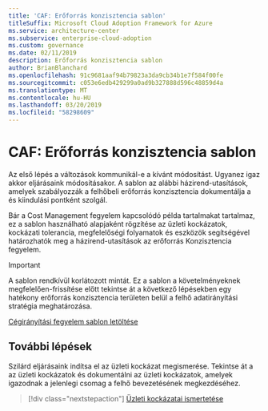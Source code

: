 ```yaml
---
title: 'CAF: Erőforrás konzisztencia sablon'
titleSuffix: Microsoft Cloud Adoption Framework for Azure
ms.service: architecture-center
ms.subservice: enterprise-cloud-adoption
ms.custom: governance
ms.date: 02/11/2019
description: Erőforrás konzisztencia sablon
author: BrianBlanchard
ms.openlocfilehash: 91c9681aaf94b79823a3da9cb34b1e7f584f00fe
ms.sourcegitcommit: c053e6edb429299a0ad9b327888d596c48859d4a
ms.translationtype: MT
ms.contentlocale: hu-HU
ms.lasthandoff: 03/20/2019
ms.locfileid: "58298609"
---
```

# <a name="caf-resource-consistency-template"></a>CAF: Erőforrás konzisztencia sablon

Az első lépés a változások kommunikál-e a kívánt módosítást. Ugyanez igaz akkor eljárásaink módosításakor. A sablon az alábbi házirend-utasítások, amelyek szabályozzák a felhőbeli erőforrás konzisztencia dokumentálja a és kiindulási pontként szolgál. 

Bár a Cost Management fegyelem kapcsolódó példa tartalmakat tartalmaz, ez a sablon használható alapjaként rögzítése az üzleti kockázatok, kockázati tolerancia, megfelelőségi folyamatok és eszközök segítségével határozhatók meg a házirend-utasítások az erőforrás Konzisztencia fegyelem.

> [!IMPORTANT]
> A sablon rendkívül korlátozott mintát. Ez a sablon a követelményeknek megfelelően-frissítése előtt tekintse át a következő lépésekben egy hatékony erőforrás konzisztencia területen belül a felhő adatirányítási stratégia meghatározása.

<!-- markdownlint-disable MD033 -->

 <a href="https://archcenter.blob.core.windows.net/cdn/fusion/governance/Governance Discipline Template.docx">Cégirányítási fegyelem sablon letöltése</a>

<!-- markdownlint-enable MD033 -->

## <a name="next-steps"></a>További lépések

Szilárd eljárásaink indítsa el az üzleti kockázat megismerése. Tekintse át a az üzleti kockázatok és dokumentálni az üzleti kockázatok, amelyek igazodnak a jelenlegi csomag a felhő bevezetésének megkezdéséhez.

> [!div class="nextstepaction"]
> [Üzleti kockázatai ismertetése](./business-risks.md)
